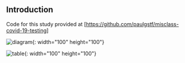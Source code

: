 ## Introduction
Code for this study provided at [https://github.com/paulgstf/misclass-covid-19-testing]

![diagram](https://user-images.githubusercontent.com/49227171/141667115-1fcf1e51-e0b9-4ba0-940e-ed830652865f.JPG){: width="100" height="100"}

![table](https://user-images.githubusercontent.com/49227171/141667116-c3e62113-0a01-4fa1-92c9-e1b8c3df6137.JPG){: width="100" height="100"}

